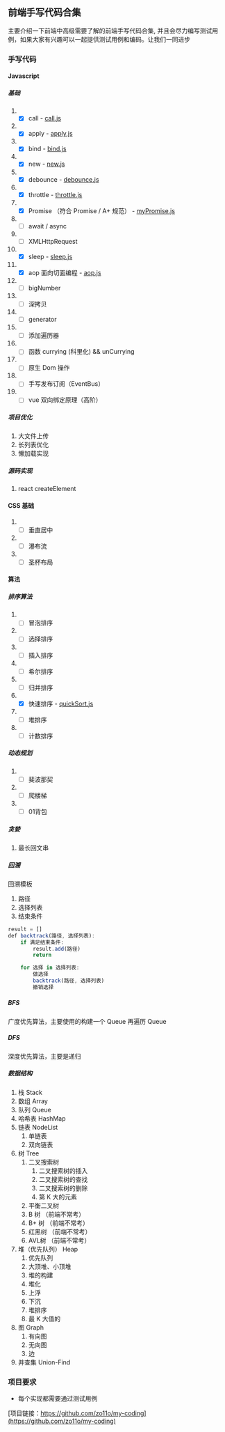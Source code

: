 ## 前端手写代码合集

主要介绍一下前端中高级需要了解的前端手写代码合集, 并且会尽力编写测试用例，如果大家有兴趣可以一起提供测试用例和编码。让我们一同进步

### 手写代码

#### Javascript

##### 基础

1. * [x] call - [call.js](src/js/base/call.js)
2. * [x] apply - [apply.js](src/js/base/apply.js)
3. * [x] bind - [bind.js](src/js/base/bind.js)
4. * [x] new - [new.js](src/js/base/new.js)
5. * [x] debounce - [debounce.js](src/js/base/debounce.js)
6. * [x] throttle - [throttle.js](src/js/base/throttle.js)
7. * [x] Promise （符合 Promise / A+ 规范） - [myPromise.js](src/js/es6/myPromise.ts)
8. * [ ] await / async
9. * [ ] XMLHttpRequest
10. * [x] sleep - [sleep.js](src/js/es6/sleep.js)
11. * [x] aop 面向切面编程 - [aop.js](src/js/base/aop.js)
12. * [ ] bigNumber
13. * [ ] 深拷贝
14. * [ ] generator
15. * [ ] 添加遍历器
16. * [ ] 函数  currying (科里化) && unCurrying
17. * [ ] 原生 Dom 操作
18. * [ ] 手写发布订阅（EventBus）
19. * [ ] vue 双向绑定原理（高阶）

##### 项目优化

1. 大文件上传
2. 长列表优化
3. 懒加载实现

##### 源码实现

1. react createElement

#### CSS 基础

1. * [ ] 垂直居中
2. * [ ] 瀑布流
3. * [ ] 圣杯布局

#### 算法

##### 排序算法

1. * [ ] 冒泡排序
2. * [ ] 选择排序
3. * [ ] 插入排序
4. * [ ] 希尔排序
5. * [ ] 归并排序
6. * [x] 快速排序 - [quickSort.js](src/algorithm/sort/quickSort.js)
7. * [ ] 堆排序
8. * [ ] 计数排序

##### 动态规划

1. * [ ] 斐波那契
2. * [ ] 爬楼梯
3. * [ ] 01背包

##### 贪婪

1. 最长回文串

##### 回溯

回溯模板

1. 路径
2. 选择列表
3. 结束条件

```js
result = []
def backtrack(路径, 选择列表):
    if 满足结束条件:
        result.add(路径)
        return

    for 选择 in 选择列表:
        做选择
        backtrack(路径, 选择列表)
        撤销选择
```

##### BFS

广度优先算法，主要使用的构建一个 Queue 再遍历 Queue

##### DFS

深度优先算法，主要是递归

##### 数据结构

1. 栈 Stack
2. 数组 Array
3. 队列 Queue
4. 哈希表 HashMap
5. 链表 NodeList
   1. 单链表
   2. 双向链表
6. 树 Tree
   1. 二叉搜索树
      1. 二叉搜索树的插入
      2. 二叉搜索树的查找
      3. 二叉搜索树的删除
      4. 第 K 大的元素
   2. 平衡二叉树
   3. B 树 （前端不常考）
   4. B+ 树 （前端不常考）
   5. 红黑树 （前端不常考）
   6. AVL树 （前端不常考）
7. 堆（优先队列） Heap
   1. 优先队列
   2. 大顶堆、小顶堆
   3. 堆的构建
   4. 堆化
   5. 上浮
   6. 下沉
   7. 堆排序
   8. 最 K 大值的
8. 图 Graph
   1. 有向图
   2. 无向图
   3. 边
9. 并查集 Union-Find

### 项目要求

* 每个实现都需要通过测试用例

[项目链接：https://github.com/zo11o/my-coding](https://github.com/zo11o/my-coding)